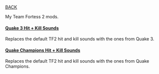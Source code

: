
[BACK](..)

My Team Fortess 2 mods.

#### [Quake 3 Hit + Kill Sounds](./dl/q3hk.vpk)
Replaces the default TF2 hit and kill sounds with the ones from Quake 3.

#### [Quake Champions Hit + Kill Sounds](./dl/qchk.vpk)
Replaces the default TF2 hit and kill sounds with the ones from Quake Champions.